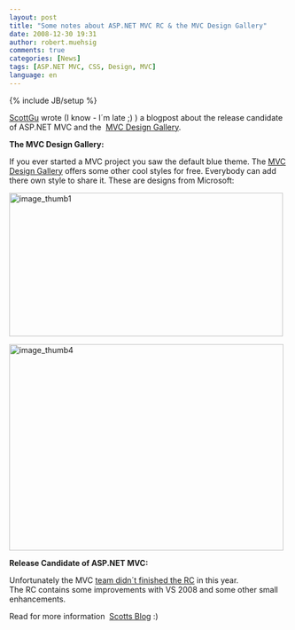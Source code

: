 ```yaml
---
layout: post
title: "Some notes about ASP.NET MVC RC & the MVC Design Gallery"
date: 2008-12-30 19:31
author: robert.muehsig
comments: true
categories: [News]
tags: [ASP.NET MVC, CSS, Design, MVC]
language: en
---
```

{% include JB/setup %}
<p><a href="http://weblogs.asp.net/scottgu/archive/2008/12/19/asp-net-mvc-design-gallery-and-upcoming-view-improvements-with-the-asp-net-mvc-release-candidate.aspx">ScottGu</a> wrote (I know - I&#180;m late ;) ) a blogpost about the release candidate of ASP.NET MVC and the&#160; <a href="http://www.asp.net/mvc/gallery/default.aspx?supportsjs=true">MVC Design Gallery</a>.</p> 
<!--more-->
  <p><strong>The MVC Design Gallery:</strong></p>  <p>If you ever started a MVC project you saw the default blue theme. The <a href="http://www.asp.net/mvc/gallery/default.aspx?supportsjs=true">MVC Design Gallery</a> offers some other cool styles for free. Everybody can add there own style to share it. These are designs from Microsoft:</p>  <p></p>  <p><a href="{{BASE_PATH}}/assets/wp-images-en/image-thumb111.png"><img style="border-top-width: 0px; border-left-width: 0px; border-bottom-width: 0px; border-right-width: 0px" height="259" alt="image_thumb1" src="{{BASE_PATH}}/assets/wp-images-en/image-thumb1-thumb1.png" width="494" border="0" /></a> </p>  <p><a href="{{BASE_PATH}}/assets/wp-images-en/image-thumb42.png"><img style="border-top-width: 0px; border-left-width: 0px; border-bottom-width: 0px; border-right-width: 0px" height="372" alt="image_thumb4" src="{{BASE_PATH}}/assets/wp-images-en/image-thumb4-thumb1.png" width="495" border="0" /></a></p>  <p><strong>Release Candidate of ASP.NET MVC:</strong></p>  <p>Unfortunately the MVC <a href="http://haacked.com/archive/2008/12/19/a-little-holiday-love-from-the-asp.net-mvc-team.aspx">team didn&#180;t finished the RC</a> in this year.     <br />The RC contains some improvements with VS 2008 and some other small enhancements.</p>  <p>Read for more information&#160; <a href="http://weblogs.asp.net/scottgu/archive/2008/12/19/asp-net-mvc-design-gallery-and-upcoming-view-improvements-with-the-asp-net-mvc-release-candidate.aspx">Scotts Blog</a> :)</p>
